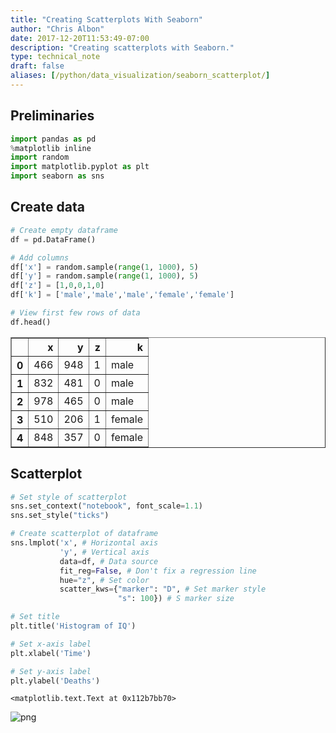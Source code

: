 ```yaml
---
title: "Creating Scatterplots With Seaborn"
author: "Chris Albon"
date: 2017-12-20T11:53:49-07:00
description: "Creating scatterplots with Seaborn."
type: technical_note
draft: false
aliases: [/python/data_visualization/seaborn_scatterplot/]
---
```

## Preliminaries


```python
import pandas as pd
%matplotlib inline
import random
import matplotlib.pyplot as plt
import seaborn as sns
```

## Create data


```python
# Create empty dataframe
df = pd.DataFrame()

# Add columns
df['x'] = random.sample(range(1, 1000), 5)
df['y'] = random.sample(range(1, 1000), 5)
df['z'] = [1,0,0,1,0]
df['k'] = ['male','male','male','female','female']
```


```python
# View first few rows of data
df.head()
```




<div>
<style>
    .dataframe thead tr:only-child th {
        text-align: right;
    }

    .dataframe thead th {
        text-align: left;
    }

    .dataframe tbody tr th {
        vertical-align: top;
    }
</style>
<table border="1" class="dataframe">
  <thead>
    <tr style="text-align: right;">
      <th></th>
      <th>x</th>
      <th>y</th>
      <th>z</th>
      <th>k</th>
    </tr>
  </thead>
  <tbody>
    <tr>
      <th>0</th>
      <td>466</td>
      <td>948</td>
      <td>1</td>
      <td>male</td>
    </tr>
    <tr>
      <th>1</th>
      <td>832</td>
      <td>481</td>
      <td>0</td>
      <td>male</td>
    </tr>
    <tr>
      <th>2</th>
      <td>978</td>
      <td>465</td>
      <td>0</td>
      <td>male</td>
    </tr>
    <tr>
      <th>3</th>
      <td>510</td>
      <td>206</td>
      <td>1</td>
      <td>female</td>
    </tr>
    <tr>
      <th>4</th>
      <td>848</td>
      <td>357</td>
      <td>0</td>
      <td>female</td>
    </tr>
  </tbody>
</table>
</div>



## Scatterplot


```python
# Set style of scatterplot
sns.set_context("notebook", font_scale=1.1)
sns.set_style("ticks")

# Create scatterplot of dataframe
sns.lmplot('x', # Horizontal axis
           'y', # Vertical axis
           data=df, # Data source
           fit_reg=False, # Don't fix a regression line
           hue="z", # Set color
           scatter_kws={"marker": "D", # Set marker style
                        "s": 100}) # S marker size

# Set title
plt.title('Histogram of IQ')

# Set x-axis label
plt.xlabel('Time')

# Set y-axis label
plt.ylabel('Deaths')
```




    <matplotlib.text.Text at 0x112b7bb70>




![png](seaborn_scatterplot_7_1.png)


